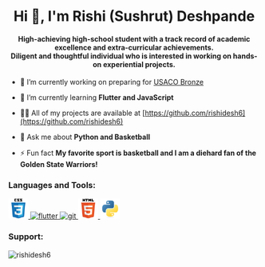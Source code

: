 <!--## Hi there 👋
**rishidesh6/rishidesh6** is a ✨ _special_ ✨ repository because its `README.md` (this file) appears on your GitHub profile.

Here are some ideas to get you started:

- 🔭 I’m currently working on ...
- 🌱 I’m currently learning ...
- 👯 I’m looking to collaborate on ...
- 🤔 I’m looking for help with ...
- 💬 Ask me about ...
- 📫 How to reach me: ...
- 😄 Pronouns: ...
- ⚡ Fun fact: ...
-->

<h1 align="center">Hi 👋, I'm Rishi (Sushrut) Deshpande</h1>
<h4 align="center">High-achieving high-school student with a track record of academic excellence and extra-curricular achievements. 
  <br>Diligent and thoughtful individual who is interested in working on hands-on experiential projects.</h4>

- 🔭 I’m currently working on preparing for [USACO Bronze](https://github.com/rishidesh6/USACO-Bronze)

- 🌱 I’m currently learning **Flutter and JavaScript**

- 👨‍💻 All of my projects are available at [https://github.com/rishidesh6](https://github.com/rishidesh6)

- 💬 Ask me about **Python and Basketball**

- ⚡ Fun fact **My favorite sport is basketball and I am a diehard fan of the Golden State Warriors!**

<!--<h3 align="left">Connect with me:</h3>
<p align="left">
</p>-->

<h3 align="left">Languages and Tools:</h3>
<p align="left"> <a href="https://www.w3schools.com/css/" target="_blank" rel="noreferrer"> <img src="https://raw.githubusercontent.com/devicons/devicon/master/icons/css3/css3-original-wordmark.svg" alt="css3" width="40" height="40"/> </a> <a href="https://flutter.dev" target="_blank" rel="noreferrer"> <img src="https://www.vectorlogo.zone/logos/flutterio/flutterio-icon.svg" alt="flutter" width="40" height="40"/> </a> <a href="https://git-scm.com/" target="_blank" rel="noreferrer"> <img src="https://www.vectorlogo.zone/logos/git-scm/git-scm-icon.svg" alt="git" width="40" height="40"/> </a> <a href="https://www.w3.org/html/" target="_blank" rel="noreferrer"> <img src="https://raw.githubusercontent.com/devicons/devicon/master/icons/html5/html5-original-wordmark.svg" alt="html5" width="40" height="40"/> </a> <a href="https://www.python.org" target="_blank" rel="noreferrer"> <img src="https://raw.githubusercontent.com/devicons/devicon/master/icons/python/python-original.svg" alt="python" width="40" height="40"/> </a> </p>

<h3 align="left">Support:</h3>
<!--<p><a href="https://www.buymeacoffee.com/buymecoffee"> <img align="left" src="https://cdn.buymeacoffee.com/buttons/v2/default-yellow.png" height="50" width="210" alt="buymecoffee" /></a><a href="https://ko-fi.com/buymecoffee"> <img align="left" src="https://cdn.ko-fi.com/cdn/kofi3.png?v=3" height="50" width="210" alt="buymecoffee" /></a></p><br><br> -->

<p><img align="center" src="https://github-readme-stats.vercel.app/api/top-langs?username=rishidesh6&show_icons=true&locale=en&layout=compact" alt="rishidesh6" /></p>
